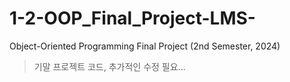 # 1-2-OOP_Final_Project-LMS-
Object-Oriented Programming Final Project (2nd Semester, 2024)

> 기말 프로젝트 코드, 추가적인 수정 필요...